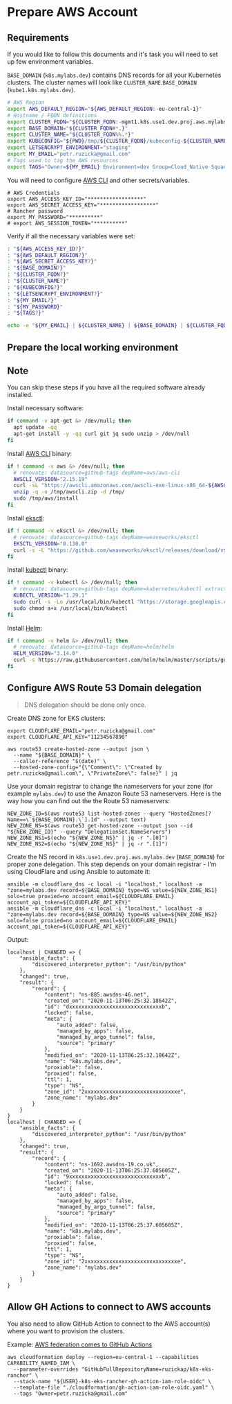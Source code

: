 # Prepare AWS Account

<!-- toc -->

## Requirements

If you would like to follow this documents and it's task you will need to set up
few environment variables.

`BASE_DOMAIN` (`k8s.mylabs.dev`) contains DNS records for all your Kubernetes
clusters. The cluster names will look like `CLUSTER_NAME`.`BASE_DOMAIN`
(`kube1.k8s.mylabs.dev`).

```bash
# AWS Region
export AWS_DEFAULT_REGION="${AWS_DEFAULT_REGION:-eu-central-1}"
# Hostname / FQDN definitions
export CLUSTER_FQDN="${CLUSTER_FQDN:-mgmt1.k8s.use1.dev.proj.aws.mylabs.dev}"
export BASE_DOMAIN="${CLUSTER_FQDN#*.}"
export CLUSTER_NAME="${CLUSTER_FQDN%%.*}"
export KUBECONFIG="${PWD}/tmp/${CLUSTER_FQDN}/kubeconfig-${CLUSTER_NAME}.conf"
export LETSENCRYPT_ENVIRONMENT="staging"
export MY_EMAIL="petr.ruzicka@gmail.com"
# Tags used to tag the AWS resources
export TAGS="Owner=${MY_EMAIL} Environment=dev Group=Cloud_Native Squad=Cloud_Container_Platform"
```

You will need to configure [AWS CLI](https://docs.aws.amazon.com/cli/latest/userguide/cli-chap-configure.html)
and other secrets/variables.

```shell
# AWS Credentials
export AWS_ACCESS_KEY_ID="******************"
export AWS_SECRET_ACCESS_KEY="******************"
# Rancher password
export MY_PASSWORD="**********"
# export AWS_SESSION_TOKEN="**********"
```

Verify if all the necessary variables were set:

```bash
: "${AWS_ACCESS_KEY_ID?}"
: "${AWS_DEFAULT_REGION?}"
: "${AWS_SECRET_ACCESS_KEY?}"
: "${BASE_DOMAIN?}"
: "${CLUSTER_FQDN?}"
: "${CLUSTER_NAME?}"
: "${KUBECONFIG?}"
: "${LETSENCRYPT_ENVIRONMENT?}"
: "${MY_EMAIL?}"
: "${MY_PASSWORD}"
: "${TAGS?}"

echo -e "${MY_EMAIL} | ${CLUSTER_NAME} | ${BASE_DOMAIN} | ${CLUSTER_FQDN}\n${TAGS}"
```

## Prepare the local working environment

<!-- markdownlint-disable no-inline-html -->

<aside class="note">

<h1>Note</h1>

You can skip these steps if you have all the required software already
installed.

</aside>

Install necessary software:

```bash
if command -v apt-get &> /dev/null; then
  apt update -qq
  apt-get install -y -qq curl git jq sudo unzip > /dev/null
fi
```

Install [AWS CLI](https://aws.amazon.com/cli/) binary:

```bash
if ! command -v aws &> /dev/null; then
  # renovate: datasource=github-tags depName=aws/aws-cli
  AWSCLI_VERSION="2.15.19"
  curl -sL "https://awscli.amazonaws.com/awscli-exe-linux-x86_64-${AWSCLI_VERSION}.zip" -o "/tmp/awscli.zip"
  unzip -q -o /tmp/awscli.zip -d /tmp/
  sudo /tmp/aws/install
fi
```

Install [eksctl](https://eksctl.io/):

```bash
if ! command -v eksctl &> /dev/null; then
  # renovate: datasource=github-tags depName=weaveworks/eksctl
  EKSCTL_VERSION="0.130.0"
  curl -s -L "https://github.com/weaveworks/eksctl/releases/download/v${EKSCTL_VERSION}/eksctl_$(uname)_amd64.tar.gz" | sudo tar xz -C /usr/local/bin/
fi
```

Install [kubectl](https://github.com/kubernetes/kubectl) binary:

```bash
if ! command -v kubectl &> /dev/null; then
  # renovate: datasource=github-tags depName=kubernetes/kubectl extractVersion=^kubernetes-(?<version>.+)$
  KUBECTL_VERSION="1.29.1"
  sudo curl -s -Lo /usr/local/bin/kubectl "https://storage.googleapis.com/kubernetes-release/release/v${KUBECTL_VERSION}/bin/$(uname | sed "s/./\L&/g")/amd64/kubectl"
  sudo chmod a+x /usr/local/bin/kubectl
fi
```

Install [Helm](https://helm.sh/):

```bash
if ! command -v helm &> /dev/null; then
  # renovate: datasource=github-tags depName=helm/helm
  HELM_VERSION="3.14.0"
  curl -s https://raw.githubusercontent.com/helm/helm/master/scripts/get | bash -s -- --version "v${HELM_VERSION}"
fi
```

## Configure AWS Route 53 Domain delegation

> DNS delegation should be done only once.

Create DNS zone for EKS clusters:

```shell
export CLOUDFLARE_EMAIL="petr.ruzicka@gmail.com"
export CLOUDFLARE_API_KEY="11234567890"

aws route53 create-hosted-zone --output json \
  --name "${BASE_DOMAIN}" \
  --caller-reference "$(date)" \
  --hosted-zone-config="{\"Comment\": \"Created by petr.ruzicka@gmail.com\", \"PrivateZone\": false}" | jq
```

Use your domain registrar to change the nameservers for your zone (for example
`mylabs.dev`) to use the Amazon Route 53 nameservers. Here is the way how you
can find out the the Route 53 nameservers:

```shell
NEW_ZONE_ID=$(aws route53 list-hosted-zones --query "HostedZones[?Name==\`${BASE_DOMAIN}.\`].Id" --output text)
NEW_ZONE_NS=$(aws route53 get-hosted-zone --output json --id "${NEW_ZONE_ID}" --query "DelegationSet.NameServers")
NEW_ZONE_NS1=$(echo "${NEW_ZONE_NS}" | jq -r ".[0]")
NEW_ZONE_NS2=$(echo "${NEW_ZONE_NS}" | jq -r ".[1]")
```

Create the NS record in `k8s.use1.dev.proj.aws.mylabs.dev` (`BASE_DOMAIN`) for
proper zone delegation. This step depends on your domain registrar - I'm using
CloudFlare and using Ansible to automate it:

```shell
ansible -m cloudflare_dns -c local -i "localhost," localhost -a "zone=mylabs.dev record=${BASE_DOMAIN} type=NS value=${NEW_ZONE_NS1} solo=true proxied=no account_email=${CLOUDFLARE_EMAIL} account_api_token=${CLOUDFLARE_API_KEY}"
ansible -m cloudflare_dns -c local -i "localhost," localhost -a "zone=mylabs.dev record=${BASE_DOMAIN} type=NS value=${NEW_ZONE_NS2} solo=false proxied=no account_email=${CLOUDFLARE_EMAIL} account_api_token=${CLOUDFLARE_API_KEY}"
```

Output:

```text
localhost | CHANGED => {
    "ansible_facts": {
        "discovered_interpreter_python": "/usr/bin/python"
    },
    "changed": true,
    "result": {
        "record": {
            "content": "ns-885.awsdns-46.net",
            "created_on": "2020-11-13T06:25:32.18642Z",
            "id": "dxxxxxxxxxxxxxxxxxxxxxxxxxxxxxxb",
            "locked": false,
            "meta": {
                "auto_added": false,
                "managed_by_apps": false,
                "managed_by_argo_tunnel": false,
                "source": "primary"
            },
            "modified_on": "2020-11-13T06:25:32.18642Z",
            "name": "k8s.mylabs.dev",
            "proxiable": false,
            "proxied": false,
            "ttl": 1,
            "type": "NS",
            "zone_id": "2xxxxxxxxxxxxxxxxxxxxxxxxxxxxxxe",
            "zone_name": "mylabs.dev"
        }
    }
}
localhost | CHANGED => {
    "ansible_facts": {
        "discovered_interpreter_python": "/usr/bin/python"
    },
    "changed": true,
    "result": {
        "record": {
            "content": "ns-1692.awsdns-19.co.uk",
            "created_on": "2020-11-13T06:25:37.605605Z",
            "id": "9xxxxxxxxxxxxxxxxxxxxxxxxxxxxxxb",
            "locked": false,
            "meta": {
                "auto_added": false,
                "managed_by_apps": false,
                "managed_by_argo_tunnel": false,
                "source": "primary"
            },
            "modified_on": "2020-11-13T06:25:37.605605Z",
            "name": "k8s.mylabs.dev",
            "proxiable": false,
            "proxied": false,
            "ttl": 1,
            "type": "NS",
            "zone_id": "2xxxxxxxxxxxxxxxxxxxxxxxxxxxxxxe",
            "zone_name": "mylabs.dev"
        }
    }
}
```

## Allow GH Actions to connect to AWS accounts

You also need to allow GitHub Action to connect to the AWS account(s) where you
want to provision the clusters.

Example: [AWS federation comes to GitHub Actions](https://awsteele.com/blog/2021/09/15/aws-federation-comes-to-github-actions.html)

```shell
aws cloudformation deploy --region=eu-central-1 --capabilities CAPABILITY_NAMED_IAM \
  --parameter-overrides "GitHubFullRepositoryName=ruzickap/k8s-eks-rancher" \
  --stack-name "${USER}-k8s-eks-rancher-gh-action-iam-role-oidc" \
  --template-file "./cloudformation/gh-action-iam-role-oidc.yaml" \
  --tags "Owner=petr.ruzicka@gmail.com"
```
